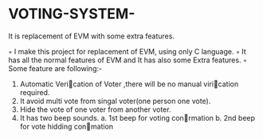 # VOTING-SYSTEM-
It is replacement of EVM with some extra features.

◦ I make this project for replacement of EVM, using only C language.
◦ It has all the normal features of EVM and It has also some Extra features.
◦ Some feature are following:-
1. Automatic Verication of Voter ,there will be no manual virication required.
2. It avoid multi vote from singal voter(one person one vote).
3. Hide the vote of one voter from another voter.
4. It has two beep sounds.
a. 1st beep for voting conrmation
b. 2nd beep for vote hidding conmation
